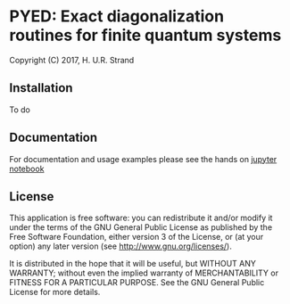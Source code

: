 # **PYED**: Exact diagonalization routines for finite quantum systems

Copyright (C) 2017, H. U.R. Strand

## Installation

To do

## Documentation

For documentation and usage examples please see the hands on [jupyter notebook](doc/Documentation.ipynb)

## License

This application is free software: you can redistribute it and/or modify it
under the terms of the GNU General Public License as published by the Free
Software Foundation, either version 3 of the License, or (at your option) any
later version (see <http://www.gnu.org/licenses/>).

It is distributed in the hope that it will be useful, but WITHOUT ANY WARRANTY;
without even the implied warranty of MERCHANTABILITY or FITNESS FOR A
PARTICULAR PURPOSE. See the GNU General Public License for more details.
